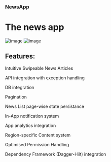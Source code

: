 ### NewsApp
# The news app

![image](https://github.com/user-attachments/assets/df57f356-24f6-400f-a9dc-4d3faba26556)
![image](https://github.com/user-attachments/assets/6bb1614f-c9c6-4abc-a58c-ffc1d6414963)


## Features:

Intuitive Swipeable News Articles

API integration with exception handling

DB integration

Pagination

News List page-wise state persistance

In-App notification system

App analytics integration

Region-specific Content system

Optimised Permission Handling

Dependency Framework (Dagger-Hilt) integration



